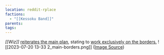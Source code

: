 ```yaml
---
location: reddit-rplace
factions:
  - "[[Kessoku Band]]"
parents: 
tags: 
---
```

*[[Wiz]]* [reiterates the main plan](https://discord.com/channels/1093664259273130084/1131230952119615600/1131579633855381544), stating to [work exclusively on the borders.](https://discord.com/channels/1093664259273130084/1131230952119615600/1131579691229261824)
![[2023-07-20 13-33 2_main-borders.png]]
([Image Source](https://discord.com/channels/1093664259273130084/1131230952119615600/1131579691229261824))
